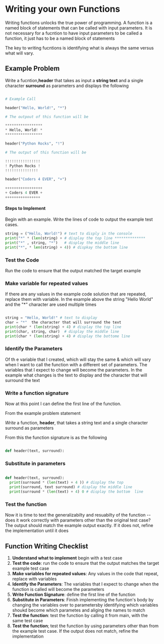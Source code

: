 # Writing your own Functions

Writing functions unlocks the true power of programming. A function is a named block of statements that can be called with input parameters. It is not necessary for a fucntion to have input parameters to be called a function, it just has to be a named block of statements

The key to writing fucntions is identifying what is always the same versus what will vary.

## Example Problem

Write a fucntion,**header** that takes as input a **string text** and a single character **surround** as parameters and displays the following

```python

# Example Call

header("Hello, World!", "*")

# The outpout of this function will be

*****************
* Hello, World! *
*****************

header("Python Rocks", "!")

# The output of this function will be

!!!!!!!!!!!!!!!!
! Python Rocks !
!!!!!!!!!!!!!!!

header("Coders 4 EVER", "+")

+++++++++++++++++
+ Coders 4 EVER +
++++++++++++++++


```

#### Steps to Implement

Begin with an example. Write the lines of code to output the example test cases.

```python
string = ("Hello, World!") # text to disply in the console
print("*" * (len(string) + # display the top line **************
print("*" , string, "*")   # display the middle line
print("*", * len(string) + 4)) # dispkay the bottom line

```

### Test the Code

Run the code to ensure that the output matched the target example

### Make variable for repeated values

If there are any values in the example code solution that are repeated, replace them with variable. In the example above the string "Hello World" and the "\*" character are used multiple times

```python

string = "Hello, World!" # text to display
char = "*"  the character that will surround the text
print(char * (len(string) + 4) # display the top line
print(char, string, char)  # display the middle line
print(char * (len(string) + 4) # display the bottome line
```

### Identify the Parameters

Of th e variable that I created, which will stay the same & which will vary when I want to call the function with a different set of parameters. The variables that I expect to change will become the parameters.
In the example what changes is the text to display and the character that will surround the text

### Write a function signature

Now at this point I can define the first line of the function.

From the example problem statement

_Write_ a function, **header**, that takes a string text and a single character surround as parameters

From this the function signature is as the following

```python

def header(text, surround):

```

### Substitute in parameters

```python

def header(text, surround):
  print(surround * (len(text) + 4 )) # display the top
  print(surround, text surround) # display the middle line
  print(surround * (len(text) + 4) 0 # display the bottom  line
```

### Test the function

Now it is time to text the generalizabilty and resuabilty of the function -- does it work correctly with parameters other than the original test case? The output should match the example output exactly. If it does not, refine the implementation until it does

## Function Writing Checklist

1.  **Understand what to implement** begin with a test case
2.  **Test the code**: run the code to ensure that the output matches the target example test case
3.  **Make variables for repeated values**: Any values in the code that repeat, replace with variables
4.  **Identify the Parameters**: The variables that I expect to change when the function is called will become the parameters
5.  **Write Function Signature**: define the first line of the function
6.  **Substitute in Parameters**: Finish implementing the function's body by changing the variables over to parametersby identifying which variables shoukd become which parametes and aliging the names to match
7.  **Test the function**: test the function by calling it from main, with the same test case
8.  **Test the function**; test the function by using parameters other than from the example test case. If the output does not match, refine the implementation

